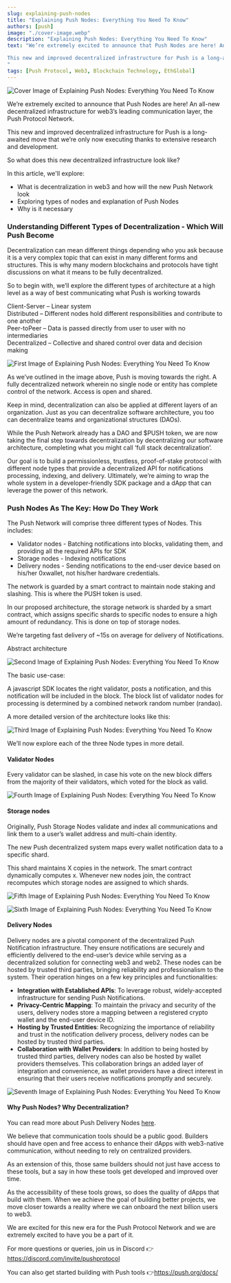 ```yaml
---
slug: explaining-push-nodes
title: "Explaining Push Nodes: Everything You Need To Know"
authors: [push]
image: "./cover-image.webp"
description: "Explaining Push Nodes: Everything You Need To Know"
text: "We’re extremely excited to announce that Push Nodes are here! An all-new decentralized infrastructure for web3’s leading communication layer, the Push Protocol Network.

This new and improved decentralized infrastructure for Push is a long-awaited move that we’re only now executing thanks to extensive research and development.
"
tags: [Push Protocol, Web3, Blockchain Technology, EthGlobal]
---
```


![Cover Image of Explaining Push Nodes: Everything You Need To Know](./cover-image.webp)

<!--truncate-->

We’re extremely excited to announce that Push Nodes are here! An all-new decentralized infrastructure for web3’s leading communication layer, the Push Protocol Network.

This new and improved decentralized infrastructure for Push is a long-awaited move that we’re only now executing thanks to extensive research and development.

So what does this new decentralized infrastructure look like?

In this article, we'll explore:

- What is decentralization in web3 and how will the new Push Network look
- Exploring types of nodes and explanation of Push Nodes
- Why is it necessary

### Understanding Different Types of Decentralization - Which Will Push Become
Decentralization can mean different things depending who you ask because it is a very complex topic that can exist in many different forms and structures. This is why many modern blockchains and protocols have tight discussions on what it means to be fully decentralized.

So to begin with, we’ll explore the different types of architecture at a high level as a way of best communicating what Push is working towards

Client-Server – Linear system <br />
Distributed – Different nodes hold different responsibilities and contribute to one another <br />
Peer-toPeer – Data is passed directly from user to user with no intermediaries<br />
Decentralized – Collective and shared control over data and decision making<br />


![First Image of Explaining Push Nodes: Everything You Need To Know](./image-1.webp)

As we’ve outlined in the image above, Push is moving towards the right. A fully decentralized network wherein no single node or entity has complete control of the network. Access is open and shared.

Keep in mind, decentralization can also be applied at different layers of an organization. Just as you can decentralize software architecture, you too can decentralize teams and organizational structures (DAOs).

While the Push Network already has a DAO and $PUSH token, we are now taking the final step towards decentralization by decentralizing our software architecture, completing what you might call ‘full stack decentralization’. 

Our goal is to build a permissionless, trustless, proof-of-stake protocol with different node types that provide a decentralized API for notifications processing, indexing, and delivery. Ultimately, we’re aiming to wrap the whole system in a developer-friendly SDK package and a dApp that can leverage the power of this network.


### Push Nodes As The Key: How Do They Work
The Push Network will comprise three different types of Nodes. This includes:

- Validator nodes - Batching notifications into blocks, validating them, and providing all the required APIs for SDK
- Storage nodes - Indexing notifications
- Delivery nodes - Sending notifications to the end-user device based on his/her 0xwallet, not his/her hardware credentials.

The network is guarded by a smart contract to maintain node staking and slashing. This is where the PUSH token is used.

In our proposed architecture, the storage network is sharded by a smart contract, which assigns specific shards to specific nodes to ensure a high amount of redundancy. This is done on top of storage nodes.

We’re targeting fast delivery of ~15s on average for delivery of Notifications.

Abstract architecture

![Second Image of Explaining Push Nodes: Everything You Need To Know](./image-2.webp)

The basic use-case:

A javascript SDK locates the right validator, posts a notification, and this notification will be included in the block. The block list of validator nodes for processing is determined by a combined network random number (randao).

A more detailed version of the architecture looks like this:

![Third Image of Explaining Push Nodes: Everything You Need To Know](./image-3.webp)

We’ll now explore each of the three Node types in more detail.

#### Validator Nodes
Every validator can be slashed, in case his vote on the new block differs from the majority of their validators, which voted for the block as valid.

![Fourth Image of Explaining Push Nodes: Everything You Need To Know](./image-4.webp)

#### Storage nodes
Originally, Push Storage Nodes validate and index all communications and link them to a user’s wallet address and multi-chain identity.

The new Push decentralized system maps every wallet notification data to a specific shard.

This shard maintains X copies in the network. The smart contract dynamically computes x.
Whenever new nodes join, the contract recomputes which storage nodes are assigned to which shards.

![Fifth Image of Explaining Push Nodes: Everything You Need To Know](./image-5.webp)

![Sixth Image of Explaining Push Nodes: Everything You Need To Know](./image-6.webp)

#### Delivery Nodes

Delivery nodes are a pivotal component of the decentralized Push Notification infrastructure. They ensure notifications are securely and efficiently delivered to the end-user’s device while serving as a decentralized solution for connecting web3 and web2. These nodes can be hosted by trusted third parties, bringing reliability and professionalism to the system. Their operation hinges on a few key principles and functionalities:

- <b>Integration with Established APIs</b>: To leverage robust, widely-accepted infrastructure for sending Push Notifications.
- <b>Privacy-Centric Mapping</b>: To maintain the privacy and security of the users, delivery nodes store a mapping between a registered crypto wallet and the end-user device ID. 
- <b>Hosting by Trusted Entities</b>: Recognizing the importance of reliability and trust in the notification delivery process, delivery nodes can be hosted by trusted third parties.
- <b>Collaboration with Wallet Providers</b>: In addition to being hosted by trusted third parties, delivery nodes can also be hosted by wallet providers themselves. This collaboration brings an added layer of integration and convenience, as wallet providers have a direct interest in ensuring that their users receive notifications promptly and securely.

![Seventh Image of Explaining Push Nodes: Everything You Need To Know](./image-7.webp)

#### Why Push Nodes? Why Decentralization?

You can read more about Push Delivery Nodes [here](https://push.org/blog/empower-your-wallet-app-or-platform-with-push-delivery-nodes/).

We believe that communication tools should be a public good. Builders should have open and free access to enhance their dApps with web3-native communication, without needing to rely on centralized providers.

As an extension of this, those same builders should not just have access to these tools, but a say in how these tools get developed and improved over time.

As the accessibility of these tools grows, so does the quality of dApps that build with them. When we achieve the goal of building better projects, we move closer towards a reality where we can onboard the next billion users to web3. 

We are excited for this new era for the Push Protocol Network and we are extremely excited to have you be a part of it.

For more questions or queries, join us in Discord 👉https://discord.com/invite/pushprotocol

You can also get started building with Push tools 👉https://push.org/docs/







